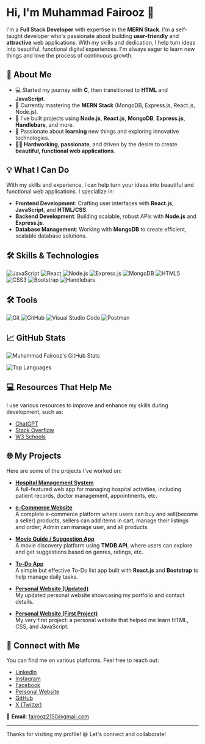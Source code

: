 # Hi, I'm Muhammad Fairooz 👋

I'm a **Full Stack Developer** with expertise in the **MERN Stack**. I'm a self-taught developer who's passionate about building **user-friendly** and **attractive** web applications. With my skills and dedication, I help turn ideas into beautiful, functional digital experiences. I'm always eager to learn new things and love the process of continuous growth.

## 🚀 About Me
- 💻 Started my journey with **C**, then transitioned to **HTML** and **JavaScript**.
- 🌱 Currently mastering the **MERN Stack** (MongoDB, Express.js, React.js, Node.js).
- 🔧 I've built projects using **Node.js**, **React.js**, **MongoDB**, **Express.js**, **Handlebars**, and more.
- 🤖 Passionate about **learning** new things and exploring innovative technologies.
- 🧑‍💻 **Hardworking**, **passionate**, and driven by the desire to create **beautiful, functional web applications**.

## 💡 What I Can Do
With my skills and experience, I can help turn your ideas into beautiful and functional web applications. I specialize in:
- **Frontend Development**: Crafting user interfaces with **React.js**, **JavaScript**, and **HTML/CSS**.
- **Backend Development**: Building scalable, robust APIs with **Node.js** and **Express.js**.
- **Database Management**: Working with **MongoDB** to create efficient, scalable database solutions.

## 🛠 Skills & Technologies
![JavaScript](https://img.shields.io/badge/JavaScript-F7DF1E?style=for-the-badge&logo=javascript&logoColor=black)
![React](https://img.shields.io/badge/React-61DAFB?style=for-the-badge&logo=react&logoColor=black)
![Node.js](https://img.shields.io/badge/Node.js-339933?style=for-the-badge&logo=nodedotjs&logoColor=white)
![Express.js](https://img.shields.io/badge/Express.js-000000?style=for-the-badge&logo=express&logoColor=white)
![MongoDB](https://img.shields.io/badge/MongoDB-47A248?style=for-the-badge&logo=mongodb&logoColor=white)
![HTML5](https://img.shields.io/badge/HTML5-E34F26?style=for-the-badge&logo=html5&logoColor=white)
![CSS3](https://img.shields.io/badge/CSS3-1572B6?style=for-the-badge&logo=css3&logoColor=white)
![Bootstrap](https://img.shields.io/badge/Bootstrap-563D7C?style=for-the-badge&logo=bootstrap&logoColor=white)
![Handlebars](https://img.shields.io/badge/Handlebars.js-f0772b?style=for-the-badge&logo=handlebarsdotjs&logoColor=white)

## 🛠 Tools
![Git](https://img.shields.io/badge/Git-F05032?style=for-the-badge&logo=git&logoColor=white)
![GitHub](https://img.shields.io/badge/GitHub-181717?style=for-the-badge&logo=github&logoColor=white)
![Visual Studio Code](https://img.shields.io/badge/VSCode-007ACC?style=for-the-badge&logo=visual-studio-code&logoColor=white)
![Postman](https://img.shields.io/badge/Postman-FF6C37?style=for-the-badge&logo=postman&logoColor=white)

## 📈 GitHub Stats

![Muhammad Fairooz's GitHub Stats](https://github-readme-stats.vercel.app/api?fairooz2150=fairooz2150&show_icons=true&theme=radical)

![Top Languages](https://github-readme-stats.vercel.app/api/top-langs/?fairooz2150=fairooz2150&layout=compact&theme=radical)

## 💻 Resources That Help Me

I use various resources to improve and enhance my skills during development, such as:

- [ChatGPT](https://openai.com)
- [Stack Overflow](https://stackoverflow.com)
- [W3 Schools](https://www.w3schools.com)

## 🌐 My Projects
Here are some of the projects I've worked on:

- **[Hospital Management System](https://yourprojectlink.com)**  
  A full-featured web app for managing hospital activities, including patient records, doctor management, appointments, etc.
  
- **[e-Commerce Website](https://yourprojectlink.com)**  
  A complete e-commerce platform where users can buy and sell(become a seller) products, sellers can add items in cart, manage their listings and order; Admin can manage user, and all  products.

- **[Movie Guide / Suggestion App](https://yourprojectlink.com)**  
  A movie discovery platform using **TMDB API**, where users can explore and get suggestions based on genres, ratings, etc.

- **[To-Do App](https://yourprojectlink.com)**  
  A simple but effective To-Do list app built with **React.js** and **Bootstrap** to help manage daily tasks.

- **[Personal Website (Updated)](https://yourprojectlink.com)**  
  My updated personal website showcasing my portfolio and contact details.

- **[Personal Website (First Project)](https://yourprojectlink.com)**  
  My very first project: a personal website that helped me learn HTML, CSS, and JavaScript.

## 🔗 Connect with Me

You can find me on various platforms. Feel free to reach out:

- [LinkedIn](www.linkedin.com/in/muhammad-fairooz-0b1136268)
- [Instagram](https://www.instagram.com/marsh__mell_o/?igsh=MWhwZmI5NDRsMWoxMQ%3D%3D)
- [Facebook](https://www.facebook.com/people/Muhammad-Fairooz/pfbid02TvoLEY3V6Pmhhy4d2cUgw716s7icxUtZjWuarw8THWpDWL7orgFkYMTzDibcMXVJl/)
- [Personal Website](https://fairooz2150.github.io/Fairooz/)
- [GitHub](https://github.com/fairooz2150)
- [X (Twitter)](https://x.com/Fairooz386332)

📧 **Email**: fairooz2150@gmail.com

---
Thanks for visiting my profile! 😃 Let's connect and collaborate!
